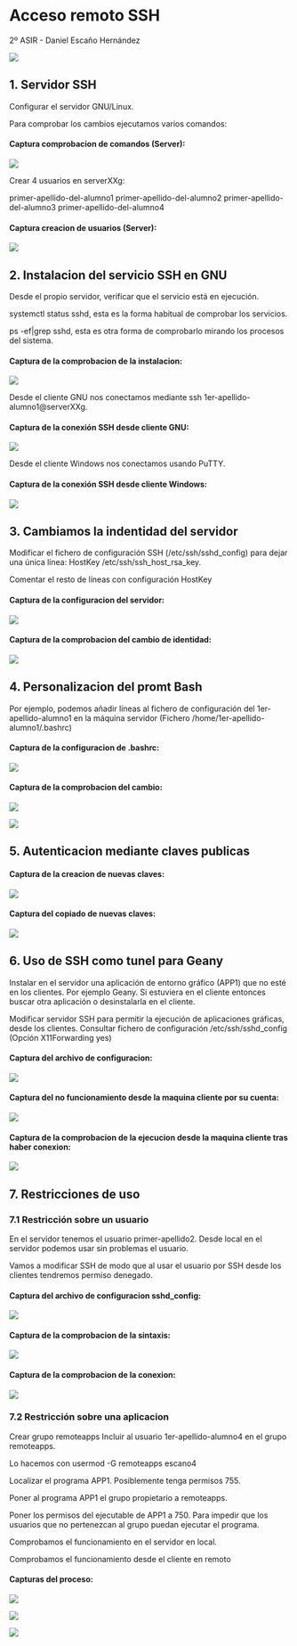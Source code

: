 # Acceso remoto SSH  


2º ASIR - Daniel Escaño Hernández  

![](./capturas/ssh.jpg)  

## 1. Servidor SSH  


Configurar el servidor GNU/Linux.


Para comprobar los cambios ejecutamos varios comandos:


#### Captura comprobacion de comandos (Server):
![](./capturas/9.png)  


Crear 4 usuarios en serverXXg:

primer-apellido-del-alumno1
primer-apellido-del-alumno2
primer-apellido-del-alumno3
primer-apellido-del-alumno4

#### Captura creacion de usuarios (Server):
![](./capturas/8.png)  


## 2. Instalacion del servicio SSH en GNU

Desde el propio servidor, verificar que el servicio está en ejecución.

systemctl status sshd, esta es la forma habitual de comprobar los servicios.

ps -ef|grep sshd, esta es otra forma de comprobarlo mirando los procesos del sistema.

#### Captura de la comprobacion de la instalacion:
![](./capturas/10.png)  


Desde el cliente GNU nos conectamos mediante ssh 1er-apellido-alumno1@serverXXg.


#### Captura de la conexión SSH desde cliente GNU:
![](./capturas/1.png)  

Desde el cliente Windows nos conectamos usando PuTTY.

#### Captura de la conexión SSH desde cliente Windows:
![](./capturas/15.png)  



## 3. Cambiamos la indentidad del servidor

Modificar el fichero de configuración SSH (/etc/ssh/sshd_config) para dejar una única línea: HostKey /etc/ssh/ssh_host_rsa_key. 

Comentar el resto de líneas con configuración HostKey


#### Captura de la configuracion del servidor:
![](./capturas/11.png)  



#### Captura de la comprobacion del cambio de identidad:
![](./capturas/2.png)  



## 4. Personalizacion del promt Bash


Por ejemplo, podemos añadir líneas al fichero de configuración del 1er-apellido-alumno1 en la máquina servidor (Fichero /home/1er-apellido-alumno1/.bashrc)

#### Captura de la configuracion de .bashrc:
![](./capturas/24.png)  

#### Captura de la comprobacion del cambio:
![](./capturas/4.png)  

![](./capturas/16.png)  



## 5. Autenticacion mediante claves publicas


#### Captura de la creacion de nuevas claves:
![](./capturas/12.png)  



#### Captura del copiado de nuevas claves:
![](./capturas/5.png)  



## 6. Uso de SSH como tunel para Geany

Instalar en el servidor una aplicación de entorno gráfico (APP1) que no esté en los clientes. Por ejemplo Geany. Si estuviera en el cliente entonces buscar otra aplicación o desinstalarla en el cliente.

Modificar servidor SSH para permitir la ejecución de aplicaciones gráficas, desde los clientes. Consultar fichero de configuración /etc/ssh/sshd_config (Opción X11Forwarding yes)


#### Captura del archivo de configuracion:
![](./capturas/14.png)  


#### Captura del no funcionamiento desde la maquina cliente por su cuenta:
![](./capturas/7.png)  


#### Captura de la comprobacion de la ejecucion desde la maquina cliente tras haber conexion:
![](./capturas/6.png)  


## 7. Restricciones de uso

### 7.1 Restricción sobre un usuario

En el servidor tenemos el usuario primer-apellido2. Desde local en el servidor podemos usar sin problemas el usuario.

Vamos a modificar SSH de modo que al usar el usuario por SSH desde los clientes tendremos permiso denegado.

#### Captura del archivo de configuracion sshd_config:
![](./capturas/18.png)

#### Captura de la comprobacion de la sintaxis:
![](./capturas/19.png)

#### Captura de la comprobacion de la conexion:
![](./capturas/20.png)



### 7.2 Restricción sobre una aplicacion

Crear grupo remoteapps
Incluir al usuario 1er-apellido-alumno4 en el grupo remoteapps.

Lo hacemos con usermod -G remoteapps escano4

Localizar el programa APP1. Posiblemente tenga permisos 755.

Poner al programa APP1 el grupo propietario a remoteapps.

Poner los permisos del ejecutable de APP1 a 750. Para impedir que los usuarios que no pertenezcan al grupo puedan ejecutar el programa.

Comprobamos el funcionamiento en el servidor en local.

Comprobamos el funcionamiento desde el cliente en remoto


#### Capturas del proceso:
![](./capturas/21.png)

![](./capturas/23.png)

![](./capturas/22.png)




